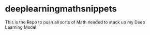 # deeplearningmathsnippets
This is the Repo to push all sorts of Math needed to stack up my Deep Learning Model
